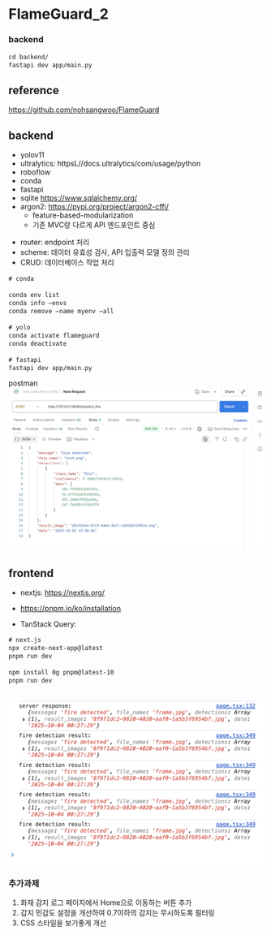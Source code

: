 # FlameGuard_2

### backend
```
cd backend/
fastapi dev app/main.py

```

## reference
https://github.com/nohsangwoo/FlameGuard

## backend

* yolov11
* ultralytics: httpsL//docs.ultralytics/com/usage/python
* roboflow
* conda
* fastapi
* sqlite https://www.sqlalchemy.org/
* argon2: https://pypi.org/project/argon2-cffi/
    - feature-based-modularization 
    - 기존 MVC랑 다르게 API 엔드포인트 중심 


- router: endpoint 처리
- scheme: 데이터 유효성 검사, API 입출력 모델 정의 관리
- CRUD: 데이터베이스 작업 처리
```
# conda

conda env list
conda info —envs
conda remove —name myenv —all

# yolo
conda activate flameguard
conda deactivate

# fastapi
fastapi dev app/main.py
```

postman
![](./postman.png)


## frontend


- nextjs: https://nextjs.org/
- https://pnpm.io/ko/installation

- TanStack Query: 
```
# next.js
npx create-next-app@latest
pnpm run dev

npm install 0g pnpm@latest-10
pnpm run dev


```
![](./video-log.png)

### 추가과제
1. 화재 감지 로그 페이지에서 Home으로 이동하는 버튼 추가
2. 감지 민감도 설정을 개선하여 0.7이하의 감지는 무시하도록 필터링
3. CSS 스타일을 보기좋게 개선 
